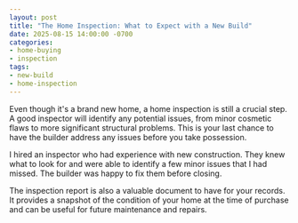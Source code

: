 ```yaml
---
layout: post
title: "The Home Inspection: What to Expect with a New Build"
date: 2025-08-15 14:00:00 -0700
categories:
- home-buying
- inspection
tags:
- new-build
- home-inspection
---
```


Even though it's a brand new home, a home inspection is still a crucial step. A good inspector will identify any potential issues, from minor cosmetic flaws to more significant structural problems. This is your last chance to have the builder address any issues before you take possession.

I hired an inspector who had experience with new construction. They knew what to look for and were able to identify a few minor issues that I had missed. The builder was happy to fix them before closing.

The inspection report is also a valuable document to have for your records. It provides a snapshot of the condition of your home at the time of purchase and can be useful for future maintenance and repairs.
